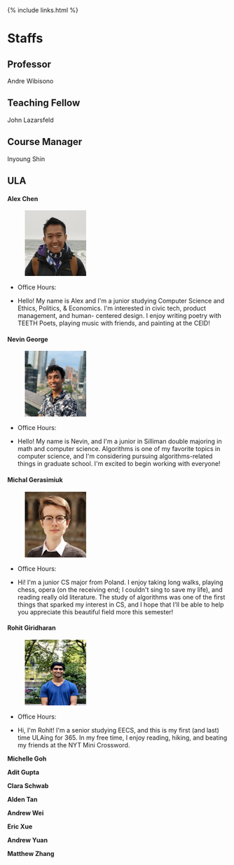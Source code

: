 {% include links.html %}

# Staffs

## Professor 
Andre Wibisono 

## Teaching Fellow
John Lazarsfeld

## Course Manager

Inyoung Shin

## ULA

#### Alex Chen

<figure>
    <img src="files/maineSquare - Alex Chen.jpg" width="140" height="150"> 
</figure>

* Office Hours: 

* Hello! My name is Alex and I'm a junior studying Computer Science and Ethics, Politics, & Economics. I'm interested in civic tech, product management, and human- centered design. I enjoy writing poetry with TEETH Poets, playing music with friends, and painting at the CEID! 

#### Nevin George

<figure>
    <img src="files/Profile Picture - Nevin George.JPG" width="140" height="150"> 
</figure>

* Office Hours: 

* Hello! My name is Nevin, and I'm a junior in Silliman double majoring in math and computer science. Algorithms is one of my favorite topics in computer science, and I'm considering pursuing algorithms-related things in graduate school. I'm excited to begin working with everyone!

#### Michal Gerasimiuk

<figure>
    <img src="files/Gerasimiuk_Michal_square - Michal Gerasimiuk.jpg" width="140" height="150"> 
</figure>

* Office Hours: 

* Hi! I'm a junior CS major from Poland. I enjoy taking long walks, playing chess, opera (on the receiving end; I couldn't sing to save my life), and reading really old literature. The study of algorithms was one of the first things that sparked my interest in CS, and I hope that I'll be able to help you appreciate this beautiful field more this semester!

#### Rohit Giridharan


<figure>
    <img src="files/IMG_3860 - Rohit Giridharan.jpg" width="140" height="150"> 
</figure>

* Office Hours: 

* Hi, I'm Rohit! I'm a senior studying EECS, and this is my first (and last) time ULAing for 365. In my free time, I enjoy reading, hiking, and beating my friends at the NYT Mini Crossword.

**Michelle Goh**

**Adit Gupta**

**Clara Schwab**

**Alden Tan**

**Andrew Wei**

**Eric Xue**

**Andrew Yuan**

**Matthew Zhang**
